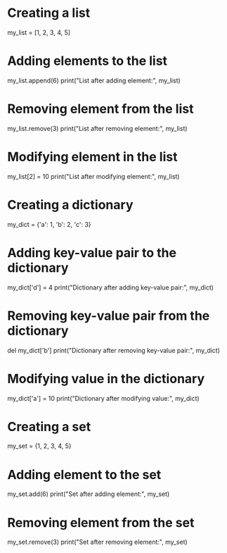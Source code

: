 # Creating a list
my_list = [1, 2, 3, 4, 5]

# Adding elements to the list
my_list.append(6)
print("List after adding element:", my_list)

# Removing element from the list
my_list.remove(3)
print("List after removing element:", my_list)

# Modifying element in the list
my_list[2] = 10
print("List after modifying element:", my_list)

# Creating a dictionary
my_dict = {'a': 1, 'b': 2, 'c': 3}

# Adding key-value pair to the dictionary
my_dict['d'] = 4
print("Dictionary after adding key-value pair:", my_dict)

# Removing key-value pair from the dictionary
del my_dict['b']
print("Dictionary after removing key-value pair:", my_dict)

# Modifying value in the dictionary
my_dict['a'] = 10
print("Dictionary after modifying value:", my_dict)

# Creating a set
my_set = {1, 2, 3, 4, 5}

# Adding element to the set
my_set.add(6)
print("Set after adding element:", my_set)

# Removing element from the set
my_set.remove(3)
print("Set after removing element:", my_set)
